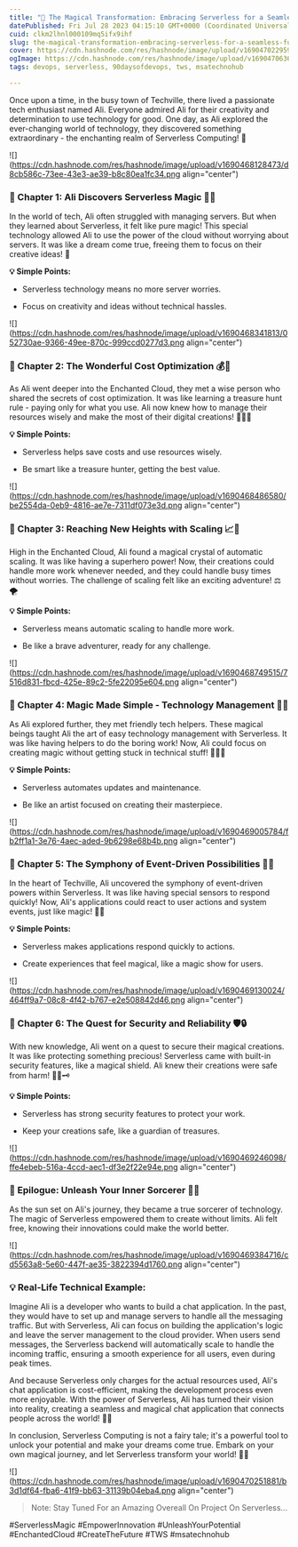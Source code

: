 ```yaml
---
title: "📢 The Magical Transformation: Embracing Serverless for a Seamless Future! 🌟"
datePublished: Fri Jul 28 2023 04:15:10 GMT+0000 (Coordinated Universal Time)
cuid: clkm2lhnl000109mq5ifx9ihf
slug: the-magical-transformation-embracing-serverless-for-a-seamless-future
cover: https://cdn.hashnode.com/res/hashnode/image/upload/v1690470229596/46811293-8f05-4f63-8c58-45748df289d3.png
ogImage: https://cdn.hashnode.com/res/hashnode/image/upload/v1690470636530/fcb12673-18b5-4d60-a34e-ac568d8bd22d.png
tags: devops, serverless, 90daysofdevops, tws, msatechnohub

---
```


Once upon a time, in the busy town of Techville, there lived a passionate tech enthusiast named Ali. Everyone admired Ali for their creativity and determination to use technology for good. One day, as Ali explored the ever-changing world of technology, they discovered something extraordinary - the enchanting realm of Serverless Computing! 🌌

![](https://cdn.hashnode.com/res/hashnode/image/upload/v1690468128473/d8cb586c-73ee-43e3-ae39-b8c80ea1fc34.png align="center")

### 🌟 Chapter 1: Ali Discovers Serverless Magic 🧙‍♂️

In the world of tech, Ali often struggled with managing servers. But when they learned about Serverless, it felt like pure magic! This special technology allowed Ali to use the power of the cloud without worrying about servers. It was like a dream come true, freeing them to focus on their creative ideas! 🎩

**💡 Simple Points:**

* Serverless technology means no more server worries.
    
* Focus on creativity and ideas without technical hassles.
    

![](https://cdn.hashnode.com/res/hashnode/image/upload/v1690468341813/052730ae-9366-49ee-870c-999ccd0277d3.png align="center")

### 🌟 Chapter 2: The Wonderful Cost Optimization 💰💭

As Ali went deeper into the Enchanted Cloud, they met a wise person who shared the secrets of cost optimization. It was like learning a treasure hunt rule - paying only for what you use. Ali now knew how to manage their resources wisely and make the most of their digital creations! 🧙‍♂️✨

**💡 Simple Points:**

* Serverless helps save costs and use resources wisely.
    
* Be smart like a treasure hunter, getting the best value.
    

![](https://cdn.hashnode.com/res/hashnode/image/upload/v1690468486580/be2554da-0eb9-4816-ae7e-7311df073e3d.png align="center")

### 🌟 Chapter 3: Reaching New Heights with Scaling 📈🔮

High in the Enchanted Cloud, Ali found a magical crystal of automatic scaling. It was like having a superhero power! Now, their creations could handle more work whenever needed, and they could handle busy times without worries. The challenge of scaling felt like an exciting adventure! ⚖️🌪️

**💡 Simple Points:**

* Serverless means automatic scaling to handle more work.
    
* Be like a brave adventurer, ready for any challenge.
    

![](https://cdn.hashnode.com/res/hashnode/image/upload/v1690468749515/7516d831-fbcd-425e-89c2-5fe22095e604.png align="center")

### 🌟 Chapter 4: Magic Made Simple - Technology Management 🧪🔧

As Ali explored further, they met friendly tech helpers. These magical beings taught Ali the art of easy technology management with Serverless. It was like having helpers to do the boring work! Now, Ali could focus on creating magic without getting stuck in technical stuff! 🧚‍♀️✨

**💡 Simple Points:**

* Serverless automates updates and maintenance.
    
* Be like an artist focused on creating their masterpiece.
    

![](https://cdn.hashnode.com/res/hashnode/image/upload/v1690469005784/fb2ff1a1-3e76-4aec-aded-9b6298e68b4b.png align="center")

### 🌟 Chapter 5: The Symphony of Event-Driven Possibilities 🌠📣

In the heart of Techville, Ali uncovered the symphony of event-driven powers within Serverless. It was like having special sensors to respond quickly! Now, Ali's applications could react to user actions and system events, just like magic! 🦉💨

**💡 Simple Points:**

* Serverless makes applications respond quickly to actions.
    
* Create experiences that feel magical, like a magic show for users.
    

![](https://cdn.hashnode.com/res/hashnode/image/upload/v1690469130024/464ff9a7-08c8-4f42-b767-e2e508842d46.png align="center")

### 🌟 Chapter 6: The Quest for Security and Reliability 🛡️🔒

With new knowledge, Ali went on a quest to secure their magical creations. It was like protecting something precious! Serverless came with built-in security features, like a magical shield. Ali knew their creations were safe from harm! 🧙‍♀️🗝️

**💡 Simple Points:**

* Serverless has strong security features to protect your work.
    
* Keep your creations safe, like a guardian of treasures.
    

![](https://cdn.hashnode.com/res/hashnode/image/upload/v1690469246098/ffe4ebeb-516a-4ccd-aec1-df3e2f22e94e.png align="center")

### 🌟 Epilogue: Unleash Your Inner Sorcerer 🌅🌠

As the sun set on Ali's journey, they became a true sorcerer of technology. The magic of Serverless empowered them to create without limits. Ali felt free, knowing their innovations could make the world better.

![](https://cdn.hashnode.com/res/hashnode/image/upload/v1690469384716/cd5563a8-5e60-447f-ae35-3822394d1760.png align="center")

### 💡 Real-Life Technical Example:

Imagine Ali is a developer who wants to build a chat application. In the past, they would have to set up and manage servers to handle all the messaging traffic. But with Serverless, Ali can focus on building the application's logic and leave the server management to the cloud provider. When users send messages, the Serverless backend will automatically scale to handle the incoming traffic, ensuring a smooth experience for all users, even during peak times.

And because Serverless only charges for the actual resources used, Ali's chat application is cost-efficient, making the development process even more enjoyable. With the power of Serverless, Ali has turned their vision into reality, creating a seamless and magical chat application that connects people across the world! 🌟🚀

In conclusion, Serverless Computing is not a fairy tale; it's a powerful tool to unlock your potential and make your dreams come true. Embark on your own magical journey, and let Serverless transform your world! 🌌✨

![](https://cdn.hashnode.com/res/hashnode/image/upload/v1690470251881/b3d1df64-fba6-41f9-bb63-31139b04eba4.png align="center")

> Note: Stay Tuned For an Amazing Overeall On Project On Serverless...

#ServerlessMagic #EmpowerInnovation #UnleashYourPotential #EnchantedCloud #CreateTheFuture #TWS #msatechnohub